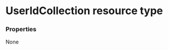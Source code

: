 # UserIdCollection resource type



### Properties
None

<!-- uuid: 850b904a-21c2-4d30-bf8f-38943a85eecc
2015-10-15 04:05:00 UTC -->
<!-- {
  "type": "#page.annotation",
  "description": "UserIdCollection resource",
  "keywords": "",
  "section": "documentation",
  "tocPath": ""
}-->